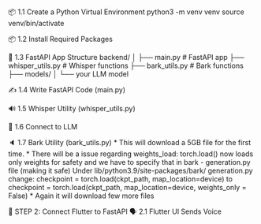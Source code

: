 📦 1.1 Create a Python Virtual Environment
python3 -m venv venv
source venv/bin/activate

📦 1.2 Install Required Packages

🧠 1.3 FastAPI App Structure
backend/
│
├── main.py                 # FastAPI app
├── whisper_utils.py        # Whisper functions
├── bark_utils.py           # Bark functions
├── models/
│   └── your LLM model

✍️ 1.4 Write FastAPI Code (main.py)

🔊 1.5 Whisper Utility (whisper_utils.py)

🧠 1.6 Connect to LLM

🔈 1.7 Bark Utility (bark_utils.py)
    * This will download a 5GB file for the first time.
    * There will be a issue regarding weights_load:
        torch.load() now loads only weights for safety and we have to specify that in bark - generation.py file (making it safe)
        Under lib/python3.9/site-packages/bark/
            generation.py
                change: checkpoint = torch.load(ckpt_path, map_location=device) to checkpoint = torch.load(ckpt_path, map_location=device, 
                weights_only = False)
    * Again it will download few more files


📱 STEP 2: Connect Flutter to FastAPI
🗣️ 2.1 Flutter UI Sends Voice